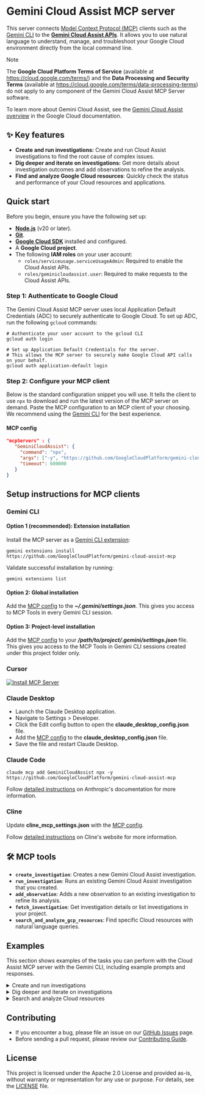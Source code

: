 # Gemini Cloud Assist MCP server

This server connects [Model Context Protocol (MCP)](https://modelcontextprotocol.io/) clients such as the [Gemini CLI](https://github.com/google-gemini/gemini-cli) to the [**Gemini Cloud Assist APIs**](https://cloud.google.com/gemini/docs/api-and-reference). It allows you to use natural language to understand, manage, and troubleshoot your Google Cloud environment directly from the local command line.

> [!NOTE]
> The **Google Cloud Platform Terms of Service** (available at https://cloud.google.com/terms/) and the **Data Processing and Security Terms** (available at https://cloud.google.com/terms/data-processing-terms) do not apply to any component of the Gemini Cloud Assist MCP Server software.

To learn more about Gemini Cloud Assist, see the [Gemini Cloud Assist overview](https://cloud.google.com/gemini/docs/cloud-assist/) in the Google Cloud documentation.

## ✨ Key features

- **Create and run investigations:** Create and run Cloud Assist investigations to find the root cause of complex issues.
- **Dig deeper and iterate on investigations:** Get more details about investigation outcomes and add observations to refine the analysis.
- **Find and analyze Google Cloud resources**: Quickly check the status and performance of your Cloud resources and applications.

## Quick start

Before you begin, ensure you have the following set up:

- [**Node.js**](https://nodejs.org/en/download) (v20 or later).
- [**Git**](https://git-scm.com/downloads).
- [**Google Cloud SDK**](https://cloud.google.com/sdk/docs/install) installed and configured.
- A **Google Cloud project**.
- The following **IAM roles** on your user account:
  - `roles/serviceusage.serviceUsageAdmin`: Required to enable the Cloud Assist APIs.
  - `roles/geminicloudassist.user`: Required to make requests to the Cloud Assist APIs.

### Step 1: Authenticate to Google Cloud

The Gemini Cloud Assist MCP server uses local Application Default Credentials (ADC) to securely authenticate to Google Cloud. To set up ADC, run the following `gcloud` commands:

```shell
# Authenticate your user account to the gcloud CLI
gcloud auth login

# Set up Application Default Credentials for the server.
# This allows the MCP server to securely make Google Cloud API calls on your behalf.
gcloud auth application-default login
```

### Step 2: Configure your MCP client

Below is the standard configuration snippet you will use. It tells the client to use `npx` to download and run the latest version of the MCP server on demand. Paste the MCP configuration to an MCP client of your choosing. We recommend using the [Gemini CLI](https://github.com/google-gemini/gemini-cli) for the best experience.

#### MCP config

```json
"mcpServers" : {
   "GeminiCloudAssist": {
     "command": "npx",
     "args": ["-y", "https://github.com/GoogleCloudPlatform/gemini-cloud-assist-mcp"],
     "timeout": 600000
   }
}
```

## Setup instructions for MCP clients

### Gemini CLI

#### Option 1 (recommended): Extension installation

Install the MCP server as a [Gemini CLI extension](https://github.com/google-gemini/gemini-cli/blob/main/docs/extension.md):

```shell
gemini extensions install https://github.com/GoogleCloudPlatform/gemini-cloud-assist-mcp
```

Validate successful installation by running:

```shell
gemini extensions list
```

#### Option 2: Global installation

Add the [MCP config](#mcp-config) to the **_\~/.gemini/settings.json_**. This gives you access to MCP Tools in every Gemini CLI session.

#### Option 3: Project-level installation

Add the [MCP config](#mcp-config) to your **_/path/to/project/.gemini/settings.json_** file. This gives you access to the MCP Tools in Gemini CLI sessions created under this project folder only.

### Cursor

[![Install MCP Server](https://cursor.com/deeplink/mcp-install-dark.svg)](https://cursor.com/en/install-mcp?name=GeminiCloudAssist&config=eyJjb21tYW5kIjoibnB4IC15IGh0dHBzOi8vZ2l0aHViLmNvbS9Hb29nbGVDbG91ZFBsYXRmb3JtL2dlbWluaS1jbG91ZC1hc3Npc3QtbWNwIiwidGltZW91dCI6NjAwMDAwfQ%3D%3D)

### Claude Desktop

- Launch the Claude Desktop application.
- Navigate to Settings > Developer.
- Click the Edit config button to open the **claude_desktop_config.json** file.
- Add the [MCP config](#mcp-config) to the **claude_desktop_config.json** file.
- Save the file and restart Claude Desktop.

### Claude Code

```shell
claude mcp add GeminiCloudAssist npx -y https://github.com/GoogleCloudPlatform/gemini-cloud-assist-mcp
```

Follow [detailed instructions](https://docs.anthropic.com/en/docs/claude-code/mcp#installing-mcp-servers) on Anthropic's documentation for more information.

### Cline

Update **cline_mcp_settings.json** with the [MCP config](#mcp-config).

Follow [detailed instructions](https://docs.cline.bot/mcp/adding-mcp-servers-from-github) on Cline's website for more information.

## 🛠️ MCP tools

- **`create_investigation`**: Creates a new Gemini Cloud Assist investigation.
- **`run_investigation`**: Runs an existing Gemini Cloud Assist investigation that you created.
- **`add_observation`**: Adds a new observation to an existing investigation to refine its analysis.
- **`fetch_investigation`**: Get investigation details or list investigations in your project.
- **`search_and_analyze_gcp_resources`**: Find specific Cloud resources with natural language queries.

## Examples

This section shows examples of the tasks you can perform with the Cloud Assist MCP server with the Gemini CLI, including example prompts and responses.

<details>
<summary>Create and run investigations</summary>

```shell
Using 1 MCP server (Ctrl+T to view descriptions)

╭───────────────────────────────────────────────────────────────────────────────────╮
│  > Investigate the pending pods issue in my test-cluster-1 cluster                │
╰───────────────────────────────────────────────────────────────────────────────────╯

✦ I can help with that. I'll start an investigation into the pending pods issue in
  your test-cluster-1 cluster. To do that, I'll run a few commands to get the
  information I need to start the investigation.
 ╭──────────────────────────────────────────────────────────────────────────────────╮
 │ ✔  Shell gcloud config get-value project (Getting the configured GCP project.)   |
 ...                                                                                |
 ...                                                                                |
 ╰──────────────────────────────────────────────────────────────────────────────────╯

✦ I'll now create an investigation into the pending pods issue in your test-cluster-1 GKE cluster.
 ╭──────────────────────────────────────────────────────────────────────────────────╮
 │ ✔  create_investigation (gemini-cloud-assist-mcp MCP Server) create_investigati… │
 │                                                                                  │
 │    ## Gemini Cloud Assist Investigation                                          │
 │                                                                                  │
 │    **Name**: [Gemini CLI] Pending pods in test-cluster-1 GKE cluster             │
 ...                                                                                |
 ...                                                                                |
 ╰──────────────────────────────────────────────────────────────────────────────────╯

✦ I've created the investigation. Now I'll run it to analyze the issue.
 ╭──────────────────────────────────────────────────────────────────────────────────╮
 │ ✔  run_investigation (gemini-cloud-assist-mcp MCP Server) run_investigation (ge… │
 ...                                                                                |
 ...                                                                                |
 ╰──────────────────────────────────────────────────────────────────────────────────╯

✦ The investigation is complete. Here's what I found:

  The main problem is that your GKE cluster `test-cluster-1` is out of resources. It
  has only one node, and that node is full. This is causing new pods to get stuck in
  a "pending" state because there's no room for them.

  The investigation also revealed that Node Auto-Provisioning (NAP) is disabled. This
   is a key feature that allows the cluster to automatically add more nodes when it's
   running low on resources. Because NAP is disabled, the cluster can't scale up to
  meet the demand.

  I have two recommendations to fix this:
   1. Enable Node Auto-Provisioning for the test-cluster-1 cluster. This is the best
      long-term solution because it will allow the cluster to automatically scale up
      and down as needed.
   2. Manually add more nodes to the cluster. This is a good short-term solution that
       will immediately relieve the resource pressure and allow the pending pods to
      be scheduled.

  I recommend that you start by enabling Node Auto-Provisioning. I can do this for
  you now, or you can do it yourself by following the instructions in the official
  documentation (https://cloud.google.com/kubernetes-engine/docs/how-to/node-auto-pro
  visioning#enable).

  What would you like to do?
```

</details>

<details>
<summary>Dig deeper and iterate on investigations</summary>

```shell
✦ The investigation is complete. Here's a summary of the findings:

  Primary Cause:

   * Ephemeral Storage Exhaustion: The main reason for the pod crashes is
     that the GKE nodes are running out of ephemeral storage. This is
     causing a DiskPressure condition on the nodes, which in turn leads to
     the kubelet evicting pods to free up space.

 ╭───────────────────────────────────────────────────────────────────────────────────╮
 │  > Do you know which pod is consuming all the storage space?                      │
 ╰───────────────────────────────────────────────────────────────────────────────────╯

✦ That's a great question. The investigation points to the emptyDir volume
  in the gke-001-deployment pods. I can check the storage usage
  inside one of the running pods to confirm this.

  First, I'll list the pods to find one that is currently running.
 ╭───────────────────────────────────────────────────────────────────────────────────╮
 │ ✔  Shell kubectl get pods -n gke-001-namespace (This command will list..          │
 ...                                                                                 |
 ...                                                                                 |
 ╰───────────────────────────────────────────────────────────────────────────────────╯


✦ That's unexpected. The /data directory in that pod is only using 4.0K,
  which is negligible. This contradicts the hypothesis that the emptyDir
  volume is the primary consumer of ephemeral storage.

  This means something else on the node is consuming the storage. It could
  be logs, or another process running on the node that isn't immediately
  obvious.

  To figure this out, I'll need to get a shell on the node itself and
  investigate the storage usage from there. I'll start by getting an
  interactive shell on the node
  gke-001-cluster-gke-001-node-pool-001.
 ╭───────────────────────────────────────────────────────────────────────────────────╮
 │ ✔  Shell gcloud compute ssh gke-001-cluster-gke-001-node-pool-001…                │
 ...                                                                                 |
 ...                                                                                 |
 │    ERROR: (gcloud.compute.ssh) [/usr/local/bin/ssh] exited                        │
 │    with return code [255].                                                        |
 ╰───────────────────────────────────────────────────────────────────────────────────╯

✦ It seems I can't directly SSH into the node. This is likely due to
  firewall rules or the node not having an external IP address.

  However, I can still investigate the node's storage. I'll add an
  observation to the investigation, noting that the emptyDir volume is not
  the cause of the storage issue, and then re-run the investigation. This
  will allow Gemini to analyze the node's logs and other signals to
  pinpoint the true source of the storage consumption.
 ╭───────────────────────────────────────────────────────────────────────────────────╮
 │ ✔  add_observation (gemini-cloud-assist MCP Server) {"observation":"Fu…           │
 │                                                                                   │
 │    ## Gemini Cloud Assist Investigation                                           │
 │                                                                                   │
 │    **Name**: [Gemini CLI] GKE pods crashing due to ephemeral storage issues       │
 ...                                                                                 |
 ...                                                                                 |
 ╰───────────────────────────────────────────────────────────────────────────────────╯

✦ I've added the new information to the investigation. Now I'll re-run the
  analysis. This will take the new observation into account and should help
  us identify the real source of the storage consumption.
 ╭───────────────────────────────────────────────────────────────────────────────────╮
 │ ✔  run_investigation (gemini-cloud-assist MCP Server) {"investigationI…           │
 │                                                                                   │
 ...                                                                                 |
 ...                                                                                 |
 ╰───────────────────────────────────────────────────────────────────────────────────╯


✦ The new investigation results are in.

  Key Findings:

   * `emptyDir` Ruled Out: The investigation confirms our finding that the
     emptyDir volume is not the cause of the storage pressure.
   * Container Logs are the Likely Culprit: The analysis strongly suggests
     that the ephemeral storage is being consumed by container logs. The
     kubelet is failing to reopen log files due to "no space left on
     device," which is a clear indicator of this issue.
   * Another Deployment is Implicated: The investigation also points to
     another deployment, gke-002-deployment, as a potential source of the
     problem. The logs mention that this deployment is "configured to fill
     up disk."
```

</details>

<details>
<summary>Search and analyze Cloud resources </summary>

```shell
 ╭───────────────────────────────────────────────────────────────────────────────────╮
 │  > Give me an overview of my GKE node pools. For each one, show me its            │
 │    cluster and MIGs                                                               │
 ╰───────────────────────────────────────────────────────────────────────────────────╯

 ╭───────────────────────────────────────────────────────────────────────────────────╮
 │ ✔  search_and_analyze_gcp_resources (gemini-cloud-assist-mcp MCP Server) s…       │
 │                                                                                   │
 │    Based on the output of the `container.googleapis.com` API                      │
 │    calls, here is an overview of your GKE node pools, including                   │
 │    their associated clusters and Managed Instance Groups (MIGs):                  │
 │                                                                                   │
 │    *   **Cluster: `cluster-1` (Zone: `us-central1-a`)**                           │
 │        *   **Node Pool:** `default-pool`                                          │
 │            *   **Machine Type:** `custom-1-3840`                                  │
 │            *   **Initial Node Count:** 3                                          │
 │            *   **Autoscaling:** Enabled (min: 1, max: 5)                          │
 │            *   **MIGs:**  `gke-cluster-1-default-pool-001-grp`                    │
 │                                                                                   │
 │    *   **Cluster: `anthos-cluster-1` (Zone: `us-central1-c`)**                    |
 │        *   **Node Pool:** `default-pool`                                          │
 │            *   **Machine Type:** `e2-standard-2`                                  │
 │            *   **Initial Node Count:** 3                                          │
 │            *   **Autoscaling:** Enabled (min: 2, max: 3)                          │
 │            *   **MIGs:** `gke-anthos-cluster-default-pool-001-grp`                |
 │                                                                                   │
 │    *   **Cluster: `cluster-2` (Zone: `us-central1-c`)**                           │
 │        *   **Node Pool:** `default-pool-1`                                        │
 │            *   **Machine Type:** `e2-micro`                                       │
 │            *   **Initial Node Count:** 3                                          │
 │            *   **Autoscaling:** Enabled (max: 5)                                  │
 │            *   **MIGs:**  `gke-cluster-2-default-pool-001-grp`                    │
 ╰───────────────────────────────────────────────────────────────────────────────────╯
✦ OK. Here's an overview of your GKE node pools, their clusters, and MIGs. Is
  there anything else I can help you with?
 ╭───────────────────────────────────────────────────────────────────────────────────╮
 │  > Tell me details about each MIG                                                 │
 ╰───────────────────────────────────────────────────────────────────────────────────╯

 ╭───────────────────────────────────────────────────────────────────────────────────╮
 │ ✔  search_and_analyze_gcp_resources (gemini-cloud-assist-mcp MCP Server) s…       │
 │                                                                                   │
 │    I found the following details for the requested Managed                        │
 │    Instance Groups (MIGs):                                                        │
 │                                                                                   │
 │    *   **gke-cluster-1-default-pool-001-grp**:                                    │
 │        *   **Region/Zone**: us-central1-a                                         │
 │        *   **Creation Timestamp**: 2024-03-25T13:57:25.588-07:00                  │
 │        *   **Current Actions**: 2 instances with no current                       │
 │    action                                                                         │
 │        *   **Target Size**: 2                                                     │
 │        *   **Status**: Stable                                                     │
 │        *   **Instance Template**:                                                 │
 │    `gke-cluster-1-default-pool-001`                                               │
 │        *   **Update Policy**: Opportunistic, minimal action                       │
 │    REPLACE, max surge 1, max unavailable 1                                        │
 │                                                                                   │
 │    *   **gke-anthos-cluster-default-pool-001-grp**:                               │
 │        *   **Region/Zone**: us-central1-c                                         │
 │        *   **Creation Timestamp**: 2024-04-03T09:09:32.058-07:00                  │
 │        *   **Current Actions**: 2 instances with no current                       │
 │    action                                                                         │
 │        *   **Target Size**: 2                                                     │
 │        *   **Status**: Stable                                                     │
 │        *   **Instance Template**:                                                 │
 │    `gke-anthos-cluster-default-pool-001`                                          │
 │        *   **Update Policy**: Opportunistic, minimal action                       │
 │    REPLACE, max surge 1, max unavailable 1                                        │
 │        *   **Named Ports**: http (port 3337)                                      │
 │                                                                                   │
 │    *   **gke-cluster-2-default-pool-001-grp**:                                    │
 │        *   **Region/Zone**: us-central1-c                                         │
 │        *   **Creation Timestamp**: 2024-11-13T21:46:01.072-08:00                  │
 │        *   **Current Actions**: 5 instances with no current                       │
 │    action                                                                         │
 │        *   **Target Size**: 5                                                     │
 │        *   **Status**: Stable                                                     │
 │        *   **Instance Template**:                                                 │
 │    `gke-cluster-2-default-pool-001`                                               │
 │        *   **Update Policy**: Opportunistic, minimal action                       │
 │    REPLACE, max surge 1, max unavailable 1                                        │
 │                                                                                   │
 │    These details were retrieved by calling the Compute Engine                     │
 │    API's `instanceGroupManagers.get` and                                          │
 │    `instanceGroupManagers.aggregatedList` methods.                                │
 ╰───────────────────────────────────────────────────────────────────────────────────╯
✦ Here are the details for each MIG. Let me know if you need anything else.

```

</details>

## **Contributing**

- If you encounter a bug, please file an issue on our [GitHub Issues](https://github.com/GoogleCloudPlatform/gemini-cloud-assist-mcp/issues) page.
- Before sending a pull request, please review our [Contributing Guide](./docs/CONTRIBUTING.md).

## **License**

This project is licensed under the Apache 2.0 License and provided as-is, without warranty or representation for any use or purpose. For details, see the [LICENSE](./LICENSE) file.

